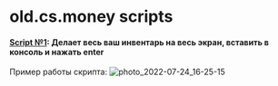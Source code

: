 # old.cs.money scripts

#### [Script №1](https://github.com/bhorc/old.cs.money-scripts/blob/main/full%20screen%20user%20inventory.js): Делает весь ваш инвентарь на весь экран, вставить в консоль и нажать enter 

Пример работы скрипта:
![photo_2022-07-24_16-25-15](https://user-images.githubusercontent.com/57762921/180649437-729d38f6-f7f9-4acc-b33a-be4451670c10.jpg)
